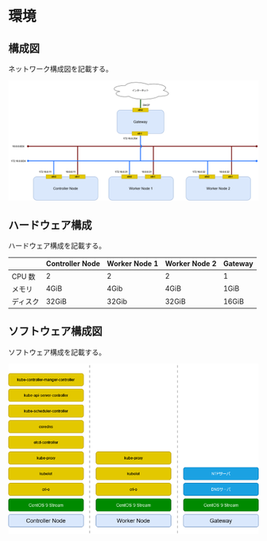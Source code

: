 # 環境

## 構成図

ネットワーク構成図を記載する。

![ネットワーク構成図](../_static/image/network_diagram.png "ネットワーク構成図")

## ハードウェア構成

ハードウェア構成を記載する。

|          | Controller Node | Worker Node 1 | Worker Node 2 | Gateway |
| -------- | --------------- | ------------- | ------------- | ------- |
| CPU 数   | 2               | 2             | 2             | 1       |
| メモリ   | 4GiB            | 4Gib          | 4GiB          | 1GiB    |
| ディスク | 32GiB           | 32Gib         | 32GiB         | 16GiB   |

## ソフトウェア構成図

ソフトウェア構成を記載する。

![ソフトウェア構成図](../_static/image/software_diagram.png "ソフトウェア構成図")
